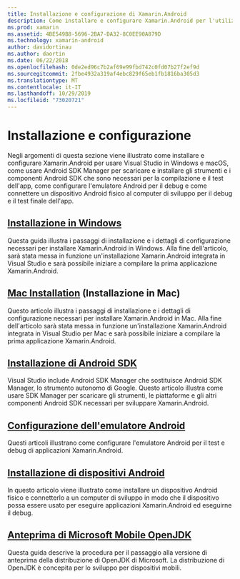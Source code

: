 ```yaml
---
title: Installazione e configurazione di Xamarin.Android
description: Come installare e configurare Xamarin.Android per l'utilizzo con Visual Studio.
ms.prod: xamarin
ms.assetid: 4BE549B8-5696-2BA7-DA32-8C0EE90A879D
ms.technology: xamarin-android
author: davidortinau
ms.author: daortin
ms.date: 06/22/2018
ms.openlocfilehash: 0de2ed96c7b2af69e99fbd742c0fd07b27f2ef9d
ms.sourcegitcommit: 2fbe4932a319af4ebc829f65eb1fb1816ba305d3
ms.translationtype: MT
ms.contentlocale: it-IT
ms.lasthandoff: 10/29/2019
ms.locfileid: "73020721"
---
```

# <a name="setup-and-installation"></a>Installazione e configurazione

Negli argomenti di questa sezione viene illustrato come installare e configurare Xamarin.Android per usare Visual Studio in Windows e macOS, come usare Android SDK Manager per scaricare e installare gli strumenti e i componenti Android SDK che sono necessari per la compilazione e il test dell'app, come configurare l'emulatore Android per il debug e come connettere un dispositivo Android fisico al computer di sviluppo per il debug e il test finale dell'app.

## <a name="windows-installationandroidget-startedinstallationwindowsmd"></a>[Installazione in Windows](~/android/get-started/installation/windows.md)

Questa guida illustra i passaggi di installazione e i dettagli di configurazione necessari per installare Xamarin.Android in Windows. Alla fine dell'articolo, sarà stata messa in funzione un'installazione Xamarin.Android integrata in Visual Studio e sarà possibile iniziare a compilare la prima applicazione Xamarin.Android.

## <a name="mac-installationhttpsdocsmicrosoftcomvisualstudiomacinstallation"></a>[Mac Installation](https://docs.microsoft.com/visualstudio/mac/installation) (Installazione in Mac)

Questo articolo illustra i passaggi di installazione e i dettagli di configurazione necessari per installare Xamarin.Android in Mac. Alla fine dell'articolo sarà stata messa in funzione un'installazione Xamarin.Android integrata in Visual Studio per Mac e sarà possibile iniziare a compilare la prima applicazione Xamarin.Android.

## <a name="android-sdk-setupandroidget-startedinstallationandroid-sdkmd"></a>[Installazione di Android SDK](~/android/get-started/installation/android-sdk.md)

Visual Studio include Android SDK Manager che sostituisce Android SDK Manager, lo strumento autonomo di Google. Questo articolo illustra come usare SDK Manager per scaricare gli strumenti, le piattaforme e gli altri componenti Android SDK necessari per sviluppare Xamarin.Android.

## <a name="android-emulator-setupandroidget-startedinstallationandroid-emulatorindexmd"></a>[Configurazione dell'emulatore Android](~/android/get-started/installation/android-emulator/index.md)

Questi articoli illustrano come configurare l'emulatore Android per il test e debug di applicazioni Xamarin.Android.

## <a name="android-device-setupandroidget-startedinstallationset-up-device-for-developmentmd"></a>[Installazione di dispositivi Android](~/android/get-started/installation/set-up-device-for-development.md)

In questo articolo viene illustrato come installare un dispositivo Android fisico e connetterlo a un computer di sviluppo in modo che il dispositivo possa essere usato per eseguire applicazioni Xamarin.Android ed eseguirne il debug.

## <a name="microsoft-mobile-openjdk-previewandroidget-startedinstallationopenjdkmd"></a>[Anteprima di Microsoft Mobile OpenJDK](~/android/get-started/installation/openjdk.md)

Questa guida descrive la procedura per il passaggio alla versione di anteprima della distribuzione di OpenJDK di Microsoft. La distribuzione di OpenJDK è concepita per lo sviluppo per dispositivi mobili.
